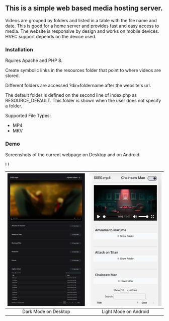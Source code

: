 ## This is a simple web based media hosting server.

Videos are grouped by folders and listed in a table with the file name and date. 
This is good for a home server and provides fast and easy access to media. 
The website is responsive by design and works on mobile devices. HVEC support depends on the device used. 

### Installation

Rquires Apache and PHP 8.

Create symbolic links in the resources folder that point to where videos are stored.

Different folders are accessed ?dir=foldername after the website's url. 

The default folder is defined on the second line of index.php as RESOURCE_DEFAULT.
This folder is shown when the user does not specify a folder.

Supported File Types:
- MP4
- MKV

### Demo

Screenshots of the current webpage on Desktop and on Android.

!
!

|![Dark](./doc/img/DarkMode.png)|![Light](./doc/img/LightMode.png)|
|:-:|:-:|
|Dark Mode on Desktop|Light Mode on Android|